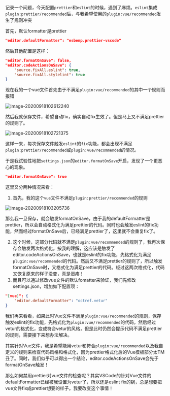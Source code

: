 记录一个问题，今天配置`prettier`和`eslint`的时候，遇到了麻烦。`eslint`集成`plugin:prettier/recommended`后，与我希望使用的`plugin:vue/recommended`发生了规则冲突



首先，默认formatter是prettier

```json
"editor.defaultFormatter": "esbenp.prettier-vscode"
```



然后其他配置是这样：

```json
"editor.formatOnSave": false,
"editor.codeActionsOnSave": {
    "source.fixAll.eslint": true,
    "source.fixAll.stylelint": true
}
```



现在我的一个vue文件首先由于不满足`plugin:vue/recommended`的其中一个规则而报错

![image-20200918102612240](D:\robin\frontend\mindmap-fe\前端管理\image-20200918102612240.png)

然后我就保存文件，希望自动fix，确实自动fix生效了。但是马上又不满足prettier的规则了。

![image-20200918102721375](D:\robin\frontend\mindmap-fe\前端管理\image-20200918102721375.png)

这样一来，每次保存文件触发`eslint`的`fix`功能，都会出现不满足`plugin:prettier/recommended`或`plugin:vue/recommended`的情况。



于是我试验性地把`settings.json`的`editor.formatOnSave`开启，发现了一个更恶心的现象。

```json
"editor.formatOnSave": true
```

这里又分两种情况来看：

1. 首先，我的这个`vue`文件不满足`plugin:prettier/recommended`的规则

![image-20200918103205736](D:\robin\frontend\mindmap-fe\前端管理\image-20200918103205736.png)

那么我一旦保存，就会触发formatOnSave，由于我的defaultFormatter是prettier，所以会自动格式化为满足prettier的代码。同时也会触发eslint的fix功能，然而经过formatOnSave后，已经满足prettier了，这里就不会重复fix了。

2. 这个时候，这部分代码就不满足`plugin:vue/recommended`的规则了，我再次保存会触发两次格式化。按我的理解，这应该是触发了editor.codeActionsOnSave，也就是eslint的fix功能，先格式化为满足`plugin:vue/recommended`的代码。然后又不满足prettier的规则了，所以触发formatOnSave时，又格式化为满足prettier的代码。经过这两次格式化，代码又恢复原来的样子没变，真是蛋疼！
3. 而且可以通过修改vue文件的默认fomatter来验证，我们先修改settings.json，增加如下配置项：

```json
"[vue]": {
	"editor.defaultFormatter": "octref.vetur"
}
```

我们再来看看，如果此时Vue文件不满足`plugin:vue/recommended`的规则，保存触发eslint的fix功能，先格式化为`plugin:vue/recommended`的代码，然后经过vetur的格式化，变成符合vetur的风格，但是此时仍然会提示代码不满足prettier的规则，需要接下来想办法解决。



其实针对Vue文件，我是希望能用vetur和符合`plugin:vue/recommended`以及我自定义的规则来检查代码风格和格式化，因为prettier格式化后的Vue模板部分太TM丑了。同时，我们似乎可以得出一个结论，editor.codeActionsOnSave会先于formatOnSave触发！



那么如何禁用prettier对vue文件的检查呢？其实VSCode的针对Vue文件的defaultFormatter已经被我设置为vetur了，所以还是eslint fix的锅，总是想要把vue文件fix成prettier想要的样子。我要改变这个事情！



